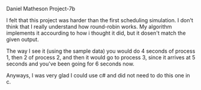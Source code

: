 Daniel Matheson
Project-7b

I felt that this project was harder than the first scheduling simulation.
I don't think that I really understand how round-robin works.  My algorithm
implements it accourding to how i thought it did, but it dosen't match the
given output.

The way I see it (using the sample data) you would do 4 seconds of process 1, then 2 of process 2, and then it would go to process 3, since it arrives at 
5 seconds and you've been going for 6 seconds now.

Anyways, I was very glad I could use c# and did not need to do this one in c.
